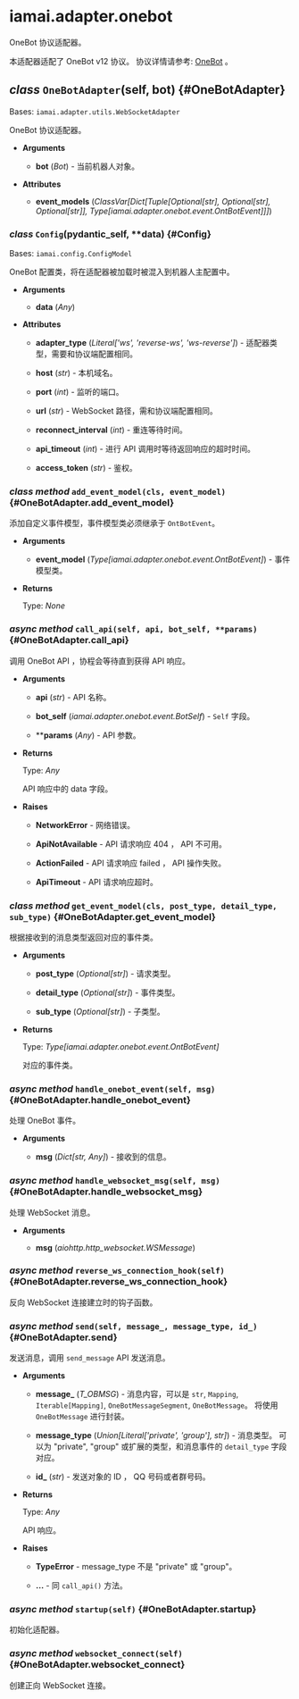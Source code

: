 # iamai.adapter.onebot

OneBot 协议适配器。

本适配器适配了 OneBot v12 协议。
协议详情请参考: [OneBot](https://12.onebot.dev/) 。

## *class* `OneBotAdapter`(self, bot) {#OneBotAdapter}

Bases: `iamai.adapter.utils.WebSocketAdapter`

OneBot 协议适配器。

- **Arguments**

  - **bot** (*Bot*) - 当前机器人对象。

- **Attributes**

  - **event_models** (*ClassVar[Dict[Tuple[Optional[str], Optional[str], Optional[str]], Type[iamai.adapter.onebot.event.OntBotEvent]]]*)

### *class* `Config`(__pydantic_self__, **data) {#Config}

Bases: `iamai.config.ConfigModel`

OneBot 配置类，将在适配器被加载时被混入到机器人主配置中。

- **Arguments**

  - **data** (*Any*)

- **Attributes**

  - **adapter_type** (*Literal['ws', 'reverse-ws', 'ws-reverse']*) - 适配器类型，需要和协议端配置相同。

  - **host** (*str*) - 本机域名。

  - **port** (*int*) - 监听的端口。

  - **url** (*str*) - WebSocket 路径，需和协议端配置相同。

  - **reconnect_interval** (*int*) - 重连等待时间。

  - **api_timeout** (*int*) - 进行 API 调用时等待返回响应的超时时间。

  - **access_token** (*str*) - 鉴权。

### *class method* `add_event_model(cls, event_model)` {#OneBotAdapter.add_event_model}

添加自定义事件模型，事件模型类必须继承于 `OntBotEvent`。

- **Arguments**

  - **event_model** (*Type[iamai.adapter.onebot.event.OntBotEvent]*) - 事件模型类。

- **Returns**

  Type: *None*

### *async method* `call_api(self, api, bot_self, **params)` {#OneBotAdapter.call_api}

调用 OneBot API ，协程会等待直到获得 API 响应。

- **Arguments**

  - **api** (*str*) - API 名称。

  - **bot_self** (*iamai.adapter.onebot.event.BotSelf*) - `Self` 字段。

  - ****params** (*Any*) - API 参数。

- **Returns**

  Type: *Any*

  API 响应中的 data 字段。

- **Raises**

  - **NetworkError** - 网络错误。

  - **ApiNotAvailable** - API 请求响应 404 ， API 不可用。

  - **ActionFailed** - API 请求响应 failed ， API 操作失败。

  - **ApiTimeout** - API 请求响应超时。

### *class method* `get_event_model(cls, post_type, detail_type, sub_type)` {#OneBotAdapter.get_event_model}

根据接收到的消息类型返回对应的事件类。

- **Arguments**

  - **post_type** (*Optional[str]*) - 请求类型。

  - **detail_type** (*Optional[str]*) - 事件类型。

  - **sub_type** (*Optional[str]*) - 子类型。

- **Returns**

  Type: *Type[iamai.adapter.onebot.event.OntBotEvent]*

  对应的事件类。

### *async method* `handle_onebot_event(self, msg)` {#OneBotAdapter.handle_onebot_event}

处理 OneBot 事件。

- **Arguments**

  - **msg** (*Dict[str, Any]*) - 接收到的信息。

### *async method* `handle_websocket_msg(self, msg)` {#OneBotAdapter.handle_websocket_msg}

处理 WebSocket 消息。

- **Arguments**

  - **msg** (*aiohttp.http_websocket.WSMessage*)

### *async method* `reverse_ws_connection_hook(self)` {#OneBotAdapter.reverse_ws_connection_hook}

反向 WebSocket 连接建立时的钩子函数。

### *async method* `send(self, message_, message_type, id_)` {#OneBotAdapter.send}

发送消息，调用 `send_message` API 发送消息。

- **Arguments**

  - **message_** (*T_OBMSG*) - 消息内容，可以是 `str`, `Mapping`, `Iterable[Mapping]`,
  `OneBotMessageSegment`, `OneBotMessage`。
  将使用 `OneBotMessage` 进行封装。

  - **message_type** (*Union[Literal['private', 'group'], str]*) - 消息类型。
  可以为 "private", "group" 或扩展的类型，和消息事件的 `detail_type` 字段对应。

  - **id_** (*str*) - 发送对象的 ID ， QQ 号码或者群号码。

- **Returns**

  Type: *Any*

  API 响应。

- **Raises**

  - **TypeError** - message_type 不是 "private" 或 "group"。

  - **...** - 同 `call_api()` 方法。

### *async method* `startup(self)` {#OneBotAdapter.startup}

初始化适配器。

### *async method* `websocket_connect(self)` {#OneBotAdapter.websocket_connect}

创建正向 WebSocket 连接。